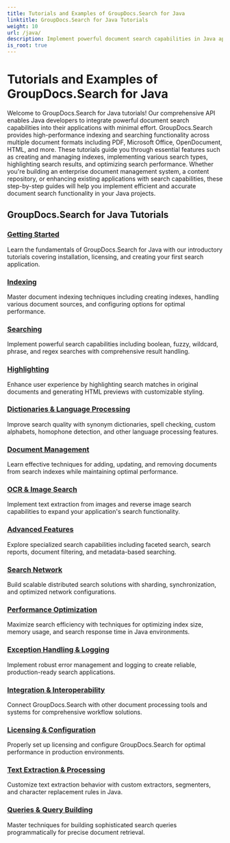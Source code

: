```yaml
---
title: Tutorials and Examples of GroupDocs.Search for Java 
linktitle: GroupDocs.Search for Java Tutorials
weight: 10
url: /java/
description: Implement powerful document search capabilities in Java applications with GroupDocs.Search. Learn indexing, searching, highlighting, and advanced information retrieval techniques.
is_root: true
---
```

# Tutorials and Examples of GroupDocs.Search for Java
Welcome to GroupDocs.Search for Java tutorials! Our comprehensive API enables Java developers to integrate powerful document search capabilities into their applications with minimal effort. GroupDocs.Search provides high-performance indexing and searching functionality across multiple document formats including PDF, Microsoft Office, OpenDocument, HTML, and more. These tutorials guide you through essential features such as creating and managing indexes, implementing various search types, highlighting search results, and optimizing search performance. Whether you're building an enterprise document management system, a content repository, or enhancing existing applications with search capabilities, these step-by-step guides will help you implement efficient and accurate document search functionality in your Java projects.

## GroupDocs.Search for Java Tutorials
### [Getting Started](./getting-started/)
Learn the fundamentals of GroupDocs.Search for Java with our introductory tutorials covering installation, licensing, and creating your first search application.

### [Indexing](./indexing/)
Master document indexing techniques including creating indexes, handling various document sources, and configuring options for optimal performance.

### [Searching](./searching/)
Implement powerful search capabilities including boolean, fuzzy, wildcard, phrase, and regex searches with comprehensive result handling.

### [Highlighting](./highlighting/)
Enhance user experience by highlighting search matches in original documents and generating HTML previews with customizable styling.

### [Dictionaries & Language Processing](./dictionaries-language-processing/)
Improve search quality with synonym dictionaries, spell checking, custom alphabets, homophone detection, and other language processing features.

### [Document Management](./document-management/)
Learn effective techniques for adding, updating, and removing documents from search indexes while maintaining optimal performance.

### [OCR & Image Search](./ocr-image-search/)
Implement text extraction from images and reverse image search capabilities to expand your application's search functionality.

### [Advanced Features](./advanced-features/)
Explore specialized search capabilities including faceted search, search reports, document filtering, and metadata-based searching.

### [Search Network](./search-network/)
Build scalable distributed search solutions with sharding, synchronization, and optimized network configurations.

### [Performance Optimization](./performance-optimization/)
Maximize search efficiency with techniques for optimizing index size, memory usage, and search response time in Java environments.

### [Exception Handling & Logging](./exception-handling-logging/)
Implement robust error management and logging to create reliable, production-ready search applications.

### [Integration & Interoperability](./integration-interoperability/)
Connect GroupDocs.Search with other document processing tools and systems for comprehensive workflow solutions.

### [Licensing & Configuration](./licensing-configuration/)
Properly set up licensing and configure GroupDocs.Search for optimal performance in production environments.

### [Text Extraction & Processing](./text-extraction-processing/)
Customize text extraction behavior with custom extractors, segmenters, and character replacement rules in Java.

### [Queries & Query Building](./queries-query-building/)
Master techniques for building sophisticated search queries programmatically for precise document retrieval.